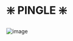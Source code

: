 # ❇️ PINGLE ❇️

![image](https://github.com/TeamPINGLE/.github/assets/109775321/0e4dfa15-3c7f-404d-9a28-741371e911ef)
